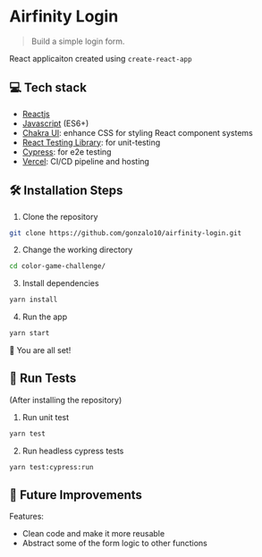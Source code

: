 # Airfinity Login

> Build a simple login form.

React applicaiton created using `create-react-app`

## 💻 Tech stack

- [Reactjs](https://reactjs.org/)
- [Javascript](https://developer.mozilla.org/en-US/docs/Web/JavaScript) (ES6+)
- [Chakra UI](https://chakra-ui.com): enhance CSS for styling React component systems
- [React Testing Library](https://testing-library.com/): for unit-testing
- [Cypress](https://www.cypress.io/): for e2e testing
- [Vercel](https://vercel.com): CI/CD pipeline and hosting

## 🛠️ Installation Steps

1. Clone the repository

```bash
git clone https://github.com/gonzalo10/airfinity-login.git
```

2. Change the working directory

```bash
cd color-game-challenge/
```

3. Install dependencies

```bash
yarn install
```

4. Run the app

```bash
yarn start
```

🌟 You are all set!

## 🧪 Run Tests

(After installing the repository)

1. Run unit test

```bash
yarn test
```

2. Run headless cypress tests

```bash
yarn test:cypress:run
```

## 🔮 Future Improvements

Features:

- Clean code and make it more reusable
- Abstract some of the form logic to other functions
